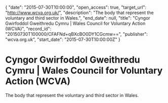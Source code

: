 {
  "date": "2015-07-30T10:00:00", 
  "open_access": true, 
  "target_url": "http://www.wcva.org.uk/", 
  "description": "The body that represent the voluntary and third sector in Wales.", 
  "end_date": null, 
  "title": "Cyngor Gwirfoddol Gweithredu Cymru | Wales Council for Voluntary Action (WCVA)", 
  "record_id": "20150730T100000/CFAFNd+qBXcBO0DY1CGcmw==", 
  "publisher": "wcva.org.uk", 
  "start_date": "2015-07-30T10:00:00Z"
}

# Cyngor Gwirfoddol Gweithredu Cymru | Wales Council for Voluntary Action (WCVA)

The body that represent the voluntary and third sector in Wales.
